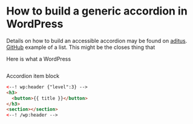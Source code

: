 # How to build a generic accordion in WordPress

Details on how to build an accessible accordion may be found on [aditus]. [GitHub] example of a list. This might be the closes thing that

Here is what a WordPress

```js

```

Accordion item block

```html
<--! wp:header {"level":3} -->
<h3>
  <button>{{ title }}</button>
</h3>
<section></section>
<--! /wp:header -->
```

```html

```

[aditus]: https://www.aditus.io/patterns/accordion/
[github]: https://github.com/WordPress/gutenberg/tree/b23e049459dcab00bb65e505a4b42c3904f81144/packages/block-library/src/list
